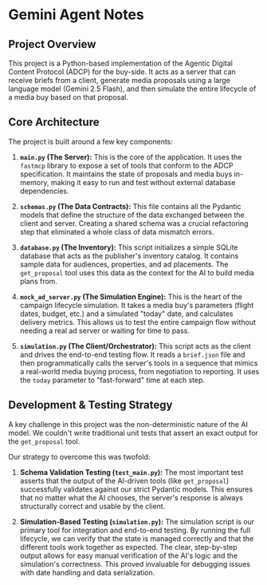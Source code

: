 # Gemini Agent Notes

## Project Overview

This project is a Python-based implementation of the Agentic Digital Content Protocol (ADCP) for the buy-side. It acts as a server that can receive briefs from a client, generate media proposals using a large language model (Gemini 2.5 Flash), and then simulate the entire lifecycle of a media buy based on that proposal.

## Core Architecture

The project is built around a few key components:

1.  **`main.py` (The Server):** This is the core of the application. It uses the `fastmcp` library to expose a set of tools that conform to the ADCP specification. It maintains the state of proposals and media buys in-memory, making it easy to run and test without external database dependencies.

2.  **`schemas.py` (The Data Contracts):** This file contains all the Pydantic models that define the structure of the data exchanged between the client and server. Creating a shared schema was a crucial refactoring step that eliminated a whole class of data mismatch errors.

3.  **`database.py` (The Inventory):** This script initializes a simple SQLite database that acts as the publisher's inventory catalog. It contains sample data for audiences, properties, and ad placements. The `get_proposal` tool uses this data as the context for the AI to build media plans from.

4.  **`mock_ad_server.py` (The Simulation Engine):** This is the heart of the campaign lifecycle simulation. It takes a media buy's parameters (flight dates, budget, etc.) and a simulated "today" date, and calculates delivery metrics. This allows us to test the entire campaign flow without needing a real ad server or waiting for time to pass.

5.  **`simulation.py` (The Client/Orchestrator):** This script acts as the client and drives the end-to-end testing flow. It reads a `brief.json` file and then programmatically calls the server's tools in a sequence that mimics a real-world media buying process, from negotiation to reporting. It uses the `today` parameter to "fast-forward" time at each step.

## Development & Testing Strategy

A key challenge in this project was the non-deterministic nature of the AI model. We couldn't write traditional unit tests that assert an exact output for the `get_proposal` tool.

Our strategy to overcome this was twofold:

1.  **Schema Validation Testing (`test_main.py`):** The most important test asserts that the output of the AI-driven tools (like `get_proposal`) successfully validates against our strict Pydantic models. This ensures that no matter what the AI chooses, the server's response is always structurally correct and usable by the client.

2.  **Simulation-Based Testing (`simulation.py`):** The simulation script is our primary tool for integration and end-to-end testing. By running the full lifecycle, we can verify that the state is managed correctly and that the different tools work together as expected. The clear, step-by-step output allows for easy manual verification of the AI's logic and the simulation's correctness. This proved invaluable for debugging issues with date handling and data serialization.
